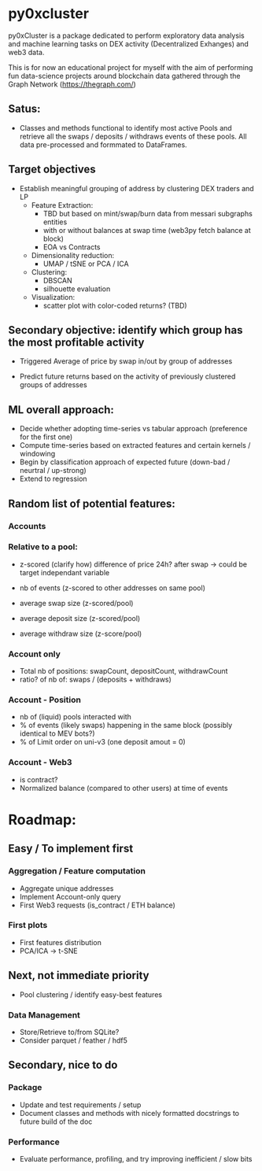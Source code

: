 # py0xcluster

py0xCluster is a package dedicated to perform exploratory data analysis and machine learning tasks on DEX activity (Decentralized Exhanges) and web3 data.

This is for now an educational project for myself with the aim of performing fun data-science projects around blockchain data gathered through the Graph Network (https://thegraph.com/)

## Satus: 

- Classes and methods functional to identify most active Pools and retrieve all the swaps / deposits / withdraws events of these pools. All data pre-processed and formmated to DataFrames. 

## Target objectives

- Establish meaningful grouping of address by clustering DEX traders and LP
    - Feature Extraction:
        - TBD but based on mint/swap/burn data from messari subgraphs entities
        - with or without balances at swap time (web3py fetch balance at block)
        - EOA vs Contracts
    - Dimensionality reduction:
        - UMAP / tSNE or PCA / ICA
    - Clustering:
        - DBSCAN
        - silhouette evaluation
    - Visualization:
        - scatter plot with color-coded returns? (TBD)

## Secondary objective: identify which group has the most profitable activity

- Triggered Average of price by swap in/out by group of addresses

- Predict future returns based on the activity of previously clustered groups of addresses

## ML overall approach:

- Decide whether adopting time-series vs tabular approach (preference for the first one)
- Compute time-series based on extracted features and certain kernels / windowing
- Begin by classification approach of expected future (down-bad / neurtral / up-strong)
- Extend to regression

## Random list of potential features:

### Accounts

### Relative to a pool:
- z-scored (clarify how) difference of price 24h? after swap -> could be target independant variable

- nb of events (z-scored to other addresses on same pool)
- average swap size (z-scored/pool)
- average deposit size (z-scored/pool)
- average withdraw size (z-score/pool)

### Account only

- Total nb of positions: swapCount, depositCount, withdrawCount
- ratio? of nb of: swaps / (deposits + withdraws)

### Account - Position
- nb of (liquid) pools interacted with
- % of events (likely swaps) happening in the same block (possibly identical to MEV bots?)
- % of Limit order on uni-v3 (one deposit amout = 0)

### Account - Web3

- is contract?
- Normalized balance (compared to other users) at time of events

# Roadmap:

## Easy / To implement first

### Aggregation / Feature computation

- Aggregate unique addresses
- Implement Account-only query
- First Web3 requests (is_contract / ETH balance)

### First plots

- First features distribution
- PCA/ICA -> t-SNE

## Next, not immediate priority

- Pool clustering / identify easy-best features

### Data Management

- Store/Retrieve to/from SQLite?
- Consider parquet / feather / hdf5

## Secondary, nice to do

### Package

- Update and test requirements / setup
- Document classes and methods with nicely formatted docstrings to future build of the doc

### Performance

- Evaluate performance, profiling, and try improving inefficient / slow bits
